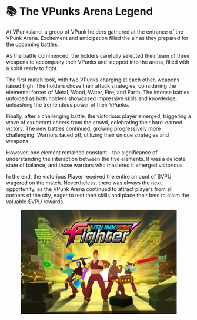 # 📚 The VPunks Arena Legend

At VPunksland, a group of VPunk holders gathered at the entrance of the VPunk Arena. Excitement and anticipation filled the air as they prepared for the upcoming battles.

As the battle commenced, the holders carefully selected their team of three weapons to accompany their VPunks and stepped into the arena, filled with a spirit ready to fight.

The first match took, with two VPunks charging at each other, weapons raised high. The holders chose their attack strategies, considering the elemental forces of Metal, Wood, Water, Fire, and Earth. The intense battles unfolded as both holders showcased impressive skills and knowledge, unleashing the tremendous power of their VPunks.

Finally, after a challenging battle, the victorious player emerged, triggering a wave of exuberant cheers from the crowd, celebrating their hard-earned victory. The new battles continued, growing progressively more challenging. Warriors faced off, utilizing their unique strategies and weapons.

However, one element remained constant - the significance of understanding the interaction between the five elements. It was a delicate state of balance, and those warriors who mastered it emerged victorious.

In the end, the victorious Player received the entire amount of $VPU wagered on the match. Nevertheless, there was always the next opportunity, as the VPunk Arena continued to attract players from all corners of the city, eager to test their skills and place their bets to claim the valuable $VPU rewards.

<figure><img src="../../.gitbook/assets/image (25).png" alt=""><figcaption></figcaption></figure>
